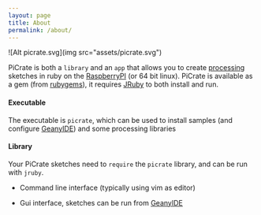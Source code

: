 ```yaml
---
layout: page
title: About
permalink: /about/
---
```


![Alt picrate.svg](img src="assets/picrate.svg")

PiCrate is both a `library` and an `app` that allows you to create [processing][processing] sketches in ruby on the [RaspberryPI][PI] (or 64 bit linux). PiCrate is available as a gem (from [rubygems][rubygems]), it requires [JRuby][jruby] to both install and run.


#### Executable ####

The executable is `picrate`, which can be used to install samples (and configure [GeanyIDE][geany]) and some processing libraries

#### Library ###

Your PiCrate sketches need to `require` the `picrate` library, and can be run with `jruby`.

* Command line interface (typically using vim as editor)

* Gui interface, sketches can be run from [GeanyIDE][geany]




[rubygems]:https://rubygems.org/
[jruby]:https://www.jruby.org/
[PI]:https://www.raspberrypi.org/
[processing]:https://www.processing.org/
[geany]:https://www.geany.org/
